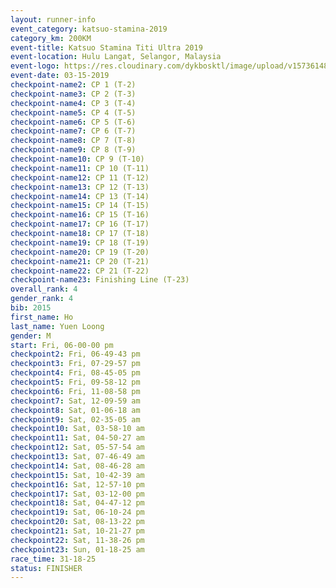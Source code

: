 ```yaml
---
layout: runner-info 
event_category: katsuo-stamina-2019 
category_km: 200KM 
event-title: Katsuo Stamina Titi Ultra 2019 
event-location: Hulu Langat, Selangor, Malaysia 
event-logo: https://res.cloudinary.com/dykbosktl/image/upload/v1573614825/Logo/Logo_p7ft6n.png
event-date: 03-15-2019 
checkpoint-name2: CP 1 (T-2) 
checkpoint-name3: CP 2 (T-3) 
checkpoint-name4: CP 3 (T-4) 
checkpoint-name5: CP 4 (T-5) 
checkpoint-name6: CP 5 (T-6) 
checkpoint-name7: CP 6 (T-7) 
checkpoint-name8: CP 7 (T-8) 
checkpoint-name9: CP 8 (T-9) 
checkpoint-name10: CP 9 (T-10) 
checkpoint-name11: CP 10 (T-11) 
checkpoint-name12: CP 11 (T-12) 
checkpoint-name13: CP 12 (T-13) 
checkpoint-name14: CP 13 (T-14) 
checkpoint-name15: CP 14 (T-15) 
checkpoint-name16: CP 15 (T-16) 
checkpoint-name17: CP 16 (T-17) 
checkpoint-name18: CP 17 (T-18) 
checkpoint-name19: CP 18 (T-19) 
checkpoint-name20: CP 19 (T-20) 
checkpoint-name21: CP 20 (T-21) 
checkpoint-name22: CP 21 (T-22) 
checkpoint-name23: Finishing Line (T-23) 
overall_rank: 4
gender_rank: 4
bib: 2015
first_name: Ho
last_name: Yuen Loong
gender: M
start: Fri, 06-00-00 pm
checkpoint2: Fri, 06-49-43 pm
checkpoint3: Fri, 07-29-57 pm
checkpoint4: Fri, 08-45-05 pm
checkpoint5: Fri, 09-58-12 pm
checkpoint6: Fri, 11-08-58 pm
checkpoint7: Sat, 12-09-59 am
checkpoint8: Sat, 01-06-18 am
checkpoint9: Sat, 02-35-05 am
checkpoint10: Sat, 03-58-10 am
checkpoint11: Sat, 04-50-27 am
checkpoint12: Sat, 05-57-54 am
checkpoint13: Sat, 07-46-49 am
checkpoint14: Sat, 08-46-28 am
checkpoint15: Sat, 10-42-39 am
checkpoint16: Sat, 12-57-10 pm
checkpoint17: Sat, 03-12-00 pm
checkpoint18: Sat, 04-47-12 pm
checkpoint19: Sat, 06-10-24 pm
checkpoint20: Sat, 08-13-22 pm
checkpoint21: Sat, 10-21-27 pm
checkpoint22: Sat, 11-38-26 pm
checkpoint23: Sun, 01-18-25 am
race_time: 31-18-25
status: FINISHER
---
```


